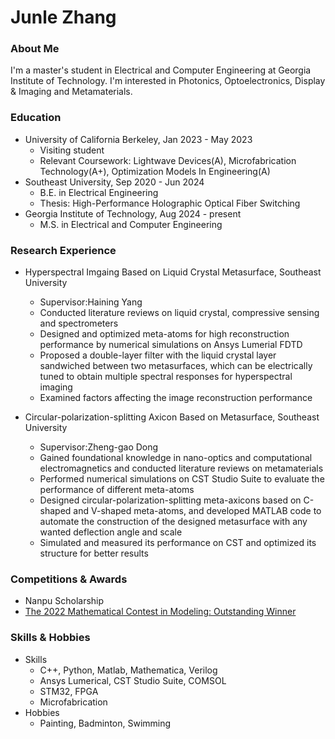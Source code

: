 # Junle Zhang


### About Me

I'm a master's student in Electrical and Computer Engineering at Georgia Institute of Technology. I'm interested in Photonics, Optoelectronics, Display & Imaging and Metamaterials.


### Education

- University of California Berkeley, Jan 2023 - May 2023
  - Visiting student
  - Relevant Coursework: Lightwave Devices(A), Microfabrication Technology(A+), Optimization Models In Engineering(A)
- Southeast University, Sep 2020 - Jun 2024
  - B.E. in Electrical Engineering
  - Thesis: High-Performance Holographic Optical Fiber Switching
- Georgia Institute of Technology, Aug 2024 - present
  - M.S. in Electrical and Computer Engineering


### Research Experience

- Hyperspectral Imgaing Based on Liquid Crystal Metasurface, Southeast University
  - Supervisor:Haining Yang
  - Conducted literature reviews on liquid crystal, compressive sensing and spectrometers
  - Designed and optimized meta-atoms for high reconstruction performance by numerical simulations on Ansys Lumerial FDTD
  - Proposed a double-layer filter with the liquid crystal layer sandwiched between two metasurfaces, which can be electrically tuned to obtain multiple spectral responses for hyperspectral imaging
  - Examined factors affecting the image reconstruction performance


- Circular-polarization-splitting Axicon Based on Metasurface, Southeast University
  - Supervisor:Zheng-gao Dong
  - Gained foundational knowledge in nano-optics and computational electromagnetics and conducted literature reviews on metamaterials
  - Performed numerical simulations on CST Studio Suite to evaluate the performance of different meta-atoms
  - Designed circular-polarization-splitting meta-axicons based on C-shaped and V-shaped meta-atoms, and developed MATLAB code to automate the construction of the designed metasurface with any wanted deflection angle and scale
  - Simulated and measured its performance on CST and optimized its structure for better results


### Competitions & Awards

- Nanpu Scholarship
- [The 2022 Mathematical Contest in Modeling: Outstanding Winner](https://www.contest.comap.com/undergraduate/contests/mcm/contests/2022/results/)


### Skills & Hobbies

- Skills
  - C++, Python, Matlab, Mathematica, Verilog
  - Ansys Lumerical, CST Studio Suite, COMSOL
  - STM32, FPGA
  - Microfabrication
- Hobbies
  - Painting, Badminton, Swimming
